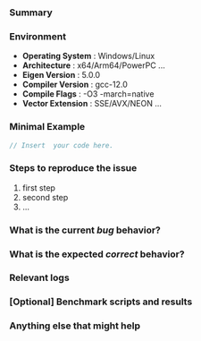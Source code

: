 <!--
Thank you for submitting an issue!

Before opening a new issue, please search for keywords in the existing [list of issues](https://gitlab.com/libeigen/eigen/-/issues?state=opened) to verify it isn't a duplicate.
-->

### Summary
<!-- Summarize the bug encountered concisely. -->

### Environment
<!-- Please provide your development environment. -->
- **Operating System** : Windows/Linux
- **Architecture** : x64/Arm64/PowerPC ...
- **Eigen Version** : 5.0.0
- **Compiler Version** : gcc-12.0
- **Compile Flags** : -O3 -march=native
- **Vector Extension** : SSE/AVX/NEON ...

### Minimal Example
<!--
Please create a minimal reproducing example here that exhibits the problematic behavior.
The example should be complete, in that it can fully build and run.  See the [the guidelines on stackoverflow](https://stackoverflow.com/help/minimal-reproducible-example) for how to create a good minimal example.

You can also link to [godbolt](https://godbolt.org). Note that you need to click 
the "Share" button in the top right-hand corner of the godbolt page to get the share link
instead of the URL in your browser address bar. 
-->

```cpp
// Insert  your code here.
```

### Steps to reproduce the issue
<!-- Describe the necessary steps to reproduce the issue. -->

1. first step
2. second step
3. ... 

### What is the current *bug* behavior?
<!-- Describe what actually happens. -->

### What is the expected *correct* behavior?
<!-- Describe what you should see instead. -->

### Relevant logs
<!-- Add relevant build logs or program output within blocks marked by " ``` " -->

### [Optional] Benchmark scripts and results
<!-- Please share any benchmark scripts - either standalone, or using [Google Benchmark](https://github.com/google/benchmark). -->

### Anything else that might help
<!--
It will be better to provide us more information to help narrow down the cause. 
Including but not limited to the following: 
- lines of code that might help us diagnose the problem. 
- potential ways to address the issue.
- last known working/first broken version (release number or commit hash).
--> 
